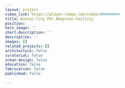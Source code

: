 ```yaml
---
layout: project
vimeo_link: https://player.vimeo.com/video/#########
title: Kansas City Pet Adoption Facility
position: 
hero_image: ''
short-description: ''
description: ''
images: []
related_projects: []
architecture: false
curatorial: false
urban-design: false
education: false
fabrication: false
published: false

---
```

